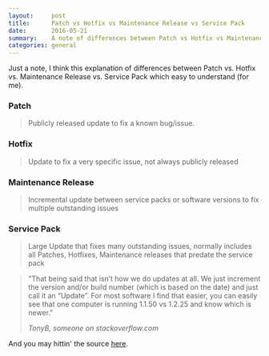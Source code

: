 ```yaml
---
layout:     post
title:      Patch vs Hotfix vs Maintenance Release vs Service Pack
date:       2016-05-21
summary:    A note of differences between Patch vs Hotfix vs Maintenance Release vs Service Pack
categories: general
---
```


Just a note, I think this explanation of differences between Patch vs. Hotfix vs. Maintenance Release vs. Service Pack which easy to understand (for me).

### Patch
> Publicly released update to fix a known bug/issue.

### Hotfix 
> Update to fix a very specific issue, not always publicly released

### Maintenance Release
> Incremental update between service packs or software versions to fix multiple outstanding issues

### Service Pack
> Large Update that fixes many outstanding issues, normally includes all Patches, Hotfixes, Maintenance releases that predate the service pack
 
<blockquote>
	<p>
		"That being said that isn’t how we do updates at all. We just increment the version and/or build number (which is based on the date) and just call it an “Update”. For most software I find that easier, you can easily see that one computer is running 1.1.50 vs 1.2.25 and know which is newer."
	</p>
	<footer><cite title="TonyB">TonyB, someone on stackoverflow.com</cite></footer>
</blockquote>

And you may hittin' the source [here](http://stackoverflow.com/questions/269352/patch-vs-hotfix-vs-maintenance-release-vs-service-pack-vs).
